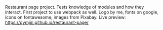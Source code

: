 Restaurant page project. Tests knowledge of modules and how they interact. First project to use webpack as well. Logo by me, fonts on google, icons on fontawesome, images from Pixabay. Live preview: https://dymjin.github.io/restaurant-page/